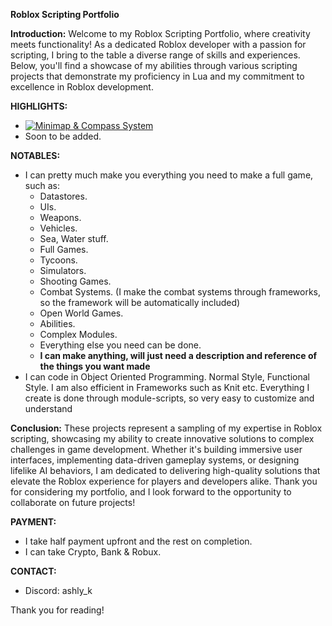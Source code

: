 **Roblox Scripting Portfolio**

**Introduction:**
Welcome to my Roblox Scripting Portfolio, where creativity meets functionality! As a dedicated Roblox developer with a passion for scripting, I bring to the table a diverse range of skills and experiences. Below, you'll find a showcase of my abilities through various scripting projects that demonstrate my proficiency in Lua and my commitment to excellence in Roblox development.

**HIGHLIGHTS:**
* [![Minimap & Compass System]()](https://streamable.com/4eudgm)
* Soon to be added.

**NOTABLES:**
* I can pretty much make you everything you need to make a full game, such as:
  * Datastores.
  * UIs.
  * Weapons.
  * Vehicles.
  * Sea, Water stuff.
  * Full Games.
  * Tycoons.
  * Simulators.
  * Shooting Games.
  * Combat Systems. (I make the combat systems through frameworks, so the framework will be automatically included)
  * Open World Games.
  * Abilities.
  * Complex Modules.
  * Everything else you need can be done.
  * **I can make anything, will just need a description and reference of the things you want made**
* I can code in Object Oriented Programming. Normal Style, Functional Style. I am also efficient in Frameworks such as Knit etc. Everything I create is done through module-scripts, so very easy to customize and understand

**Conclusion:**
These projects represent a sampling of my expertise in Roblox scripting, showcasing my ability to create innovative solutions to complex challenges in game development. Whether it's building immersive user interfaces, implementing data-driven gameplay systems, or designing lifelike AI behaviors, I am dedicated to delivering high-quality solutions that elevate the Roblox experience for players and developers alike. Thank you for considering my portfolio, and I look forward to the opportunity to collaborate on future projects!

**PAYMENT:**
* I take half payment upfront and the rest on completion.
* I can take Crypto, Bank & Robux.

**CONTACT:**
* Discord: ashly_k

Thank you for reading!
